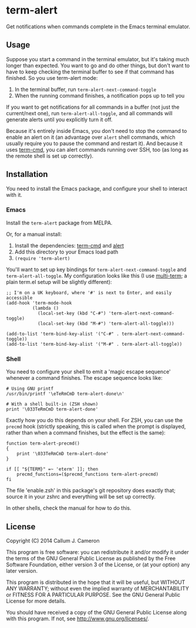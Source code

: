 term-alert
==========

Get notifications when commands complete in the Emacs terminal emulator.


Usage
-----

Suppose you start a command in the terminal emulator, but it's taking much longer than expected. You want to go and do other things, but don't want to have to keep checking the terminal buffer to see if that command has finished. So you use term-alert mode:

1. In the terminal buffer, run `term-alert-next-command-toggle`
2. When the running command finishes, a notification pops up to tell you

If you want to get notifications for all commands in a buffer (not just the current/next one), run `term-alert-all-toggle`, and all commands will generate alerts until you explicitly turn it off.

Because it's entirely inside Emacs, you don't need to stop the command to enable an alert on it (an advantage over `alert` shell commands, which usually require you to pause the command and restart it). And because it uses [term-cmd](https://github.com/CallumCameron/term-cmd), you can alert commands running over SSH, too (as long as the remote shell is set up correctly).


Installation
------------

You need to install the Emacs package, and configure your shell to interact with it.

### Emacs

Install the `term-alert` package from MELPA.

Or, for a manual install:

1. Install the dependencies: [term-cmd](https://github.com/CallumCameron/term-cmd) and [alert](https://github.com/jwiegley/alert)
2. Add this directory to your Emacs load path
3. `(require 'term-alert)`

You'll want to set up key bindings for `term-alert-next-command-toggle` and `term-alert-all-toggle`. My configuration looks like this (I use [multi-term](http://www.emacswiki.org/emacs/MultiTerm); a plain term.el setup will be slightly different):

    ;; I'm on a UK keyboard, where '#' is next to Enter, and easily accessible
    (add-hook 'term-mode-hook
              (lambda ()
                (local-set-key (kbd "C-#") 'term-alert-next-command-toggle)
                (local-set-key (kbd "M-#") 'term-alert-all-toggle)))

    (add-to-list 'term-bind-key-alist '("C-#" . term-alert-next-command-toggle))
    (add-to-list 'term-bind-key-alist '("M-#" . term-alert-all-toggle))


### Shell

You need to configure your shell to emit a 'magic escape sequence' whenever a command finishes. The escape sequence looks like:

    # Using GNU printf
    /usr/bin/printf '\eTeRmCmD term-alert-done\n'

    # With a shell built-in (ZSH shown)
    print '\033TeRmCmD term-alert-done'

Exactly how you do this depends on your shell. For ZSH, you can use the `precmd` hook (strictly speaking, this is called when the prompt is displayed, rather than when a command finishes, but the effect is the same):

    function term-alert-precmd()
    {
        print '\033TeRmCmD term-alert-done'
    }

    if [[ "${TERM}" =~ 'eterm' ]]; then
        precmd_functions=($precmd_functions term-alert-precmd)
    fi

The file 'enable.zsh' in this package's git repository does exactly that; source it in your zshrc and everything will be set up correctly.

In other shells, check the manual for how to do this.


License
-------

Copyright (C) 2014 Callum J. Cameron

This program is free software: you can redistribute it and/or modify it under the terms of the GNU General Public License as published by the Free Software Foundation, either version 3 of the License, or (at your option) any later version.

This program is distributed in the hope that it will be useful, but WITHOUT ANY WARRANTY; without even the implied warranty of MERCHANTABILITY or FITNESS FOR A PARTICULAR PURPOSE.  See the GNU General Public License for more details.

You should have received a copy of the GNU General Public License along with this program.  If not, see <http://www.gnu.org/licenses/>.
